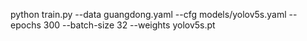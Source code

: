 python train.py --data guangdong.yaml --cfg models/yolov5s.yaml --epochs 300 --batch-size 32 --weights yolov5s.pt

